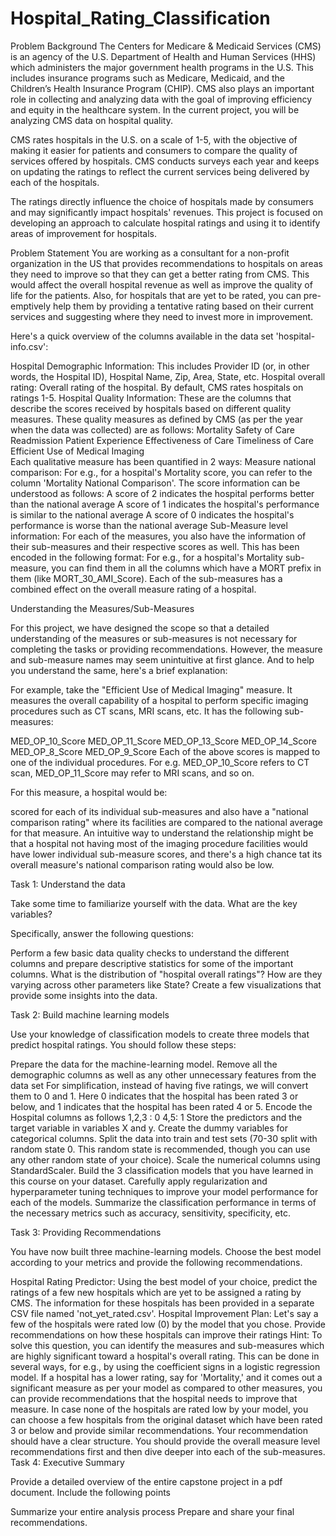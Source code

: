 # Hospital_Rating_Classification
Problem Background
The Centers for Medicare & Medicaid Services (CMS) is an agency of the U.S. Department of Health and Human Services (HHS) which administers the major government health programs in the U.S. This includes insurance programs such as Medicare, Medicaid, and the Children’s Health Insurance Program (CHIP). CMS also plays an important role in collecting and analyzing data with the goal of improving efficiency and equity in the healthcare system. In the current project, you will be analyzing CMS data on hospital quality.  

 

CMS rates hospitals in the U.S. on a scale of 1-5, with the objective of making it easier for patients and consumers to compare the quality of services offered by hospitals. CMS conducts surveys each year and keeps on updating the ratings to reflect the current services being delivered by each of the hospitals.

 

The ratings directly influence the choice of hospitals made by consumers and may significantly impact hospitals' revenues. This project is focused on developing an approach to calculate hospital ratings and using it to identify areas of improvement for hospitals.

Problem Statement
You are working as a consultant for a non-profit organization in the US that provides recommendations to hospitals on areas they need to improve so that they can get a better rating from CMS. This would affect the overall hospital revenue as well as improve the quality of life for the patients. Also, for hospitals that are yet to be rated, you can pre-emptively help them by providing a tentative rating based on their current services and suggesting where they need to invest more in improvement.

 Here's a quick overview of the columns available in the data set 'hospital-info.csv':

Hospital Demographic Information: This includes Provider ID (or, in other words, the Hospital ID), Hospital Name, Zip, Area, State, etc.
Hospital overall rating: Overall rating of the hospital. By default, CMS rates hospitals on ratings 1-5.
Hospital Quality Information: These are the columns that describe the scores received by hospitals based on different quality measures. These quality measures as defined by CMS (as per the year when the data was collected) are as follows:
Mortality
Safety of Care
Readmission
Patient Experience
Effectiveness of Care
Timeliness of Care
Efficient Use of Medical Imaging                                                         
Each qualitative measure has been quantified in 2 ways:
Measure national comparison: For e.g., for a hospital's Mortality score, you can refer to the column 'Mortality National Comparison'. The score information can be understood as follows:
A score of 2 indicates the hospital performs better than the national average
A score of 1 indicates the hospital's performance is similar to the national average
A score of 0 indicates the hospital's performance is worse than the national average
Sub-Measure level information: For each of the measures, you also have the information of their sub-measures and their respective scores as well. This has been encoded in the following format: For e.g., for a hospital's Mortality sub-measure, you can find them in all the columns which have a MORT prefix in them (like MORT_30_AMI_Score). Each of the sub-measures has a  combined effect on the overall measure rating of a hospital.
 

Understanding the Measures/Sub-Measures

For this project, we have designed the scope so that a detailed understanding of the measures or sub-measures is not necessary for completing the tasks or providing recommendations. However, the measure and sub-measure names may seem unintuitive at first glance. And to help you understand the same, here's a brief explanation:

For example, take the "Efficient Use of Medical Imaging" measure. It measures the overall capability of a hospital to perform specific imaging procedures such as CT scans, MRI scans, etc. It has the following sub-measures:

MED_OP_10_Score
MED_OP_11_Score
MED_OP_13_Score
MED_OP_14_Score
MED_OP_8_Score
MED_OP_9_Score
Each of the above scores is mapped to one of the individual procedures. For e.g. MED_OP_10_Score refers to CT scan, MED_OP_11_Score may refer to MRI scans, and so on.

For this measure, a hospital would be:

scored for each of its individual sub-measures
and also have a "national comparison rating"  where its facilities are compared to the national average for that measure.
An intuitive way to understand the relationship might be that a hospital not having most of the imaging procedure facilities would have lower individual sub-measure scores, and there's a high chance tat its overall measure's national comparison rating would also be low.

 

Task 1: Understand the data

 

Take some time to familiarize yourself with the data. What are the key variables?

Specifically, answer the following questions:

Perform a few basic data quality checks to understand the different columns and prepare descriptive statistics for some of the important columns.
What is the distribution of "hospital overall ratings"? How are they varying across other parameters like State? Create a few visualizations that provide some insights into the data.
 

Task 2: Build machine learning models

 

Use your knowledge of classification models to create three models that predict hospital ratings. You should follow these steps:

Prepare the data for the machine-learning model. 
Remove all the demographic columns as well as any other unnecessary features from the data set
For simplification, instead of having five ratings, we will convert them to 0 and 1. Here 0 indicates that the hospital has been rated 3 or below, and 1 indicates that the hospital has been rated 4 or 5.  Encode the Hospital columns as follows
1,2,3 : 0
4,5: 1
Store the predictors and the target variable in variables X and y.
Create the dummy variables for categorical columns.
Split the data into train and test sets (70-30 split with random state 0. This random state is recommended, though you can use any other random state of your choice).
Scale the numerical columns using StandardScaler.
Build the 3 classification models that you have learned in this course on your dataset. Carefully apply regularization and hyperparameter tuning techniques to improve your model performance for each of the models.
 Summarize the classification performance in terms of the necessary metrics such as accuracy, sensitivity, specificity, etc.
 

Task 3: Providing Recommendations

 

You have now built three machine-learning models. Choose the best model according to your metrics and provide the following recommendations.

Hospital Rating Predictor: Using the best model of your choice, predict the ratings of a few new hospitals which are yet to be assigned a rating by CMS. The information for these hospitals has been provided in a separate CSV file named 'not_yet_rated.csv'.
Hospital Improvement Plan: Let's say a few of the hospitals were rated low (0) by the model that you chose. Provide recommendations on how these hospitals can improve their ratings
Hint: To solve this question, you can identify the measures and sub-measures which are highly significant toward a hospital's overall rating. This can be done in several ways, for e.g., by using the coefficient signs in a logistic regression model. If a hospital has a lower rating, say for 'Mortality,' and it comes out a significant measure as per your model as compared to other measures, you can provide recommendations that the hospital needs to improve that measure.
In case none of the hospitals are rated low by your model, you can choose a few hospitals from the original dataset which have been rated 3 or below and provide similar recommendations.
Your recommendation should have a clear structure. You should provide the overall measure level recommendations first and then dive deeper into each of the sub-measures.
Task 4: Executive Summary

 

Provide a detailed overview of the entire capstone project in a pdf document. Include the following points

Summarize your entire analysis process
Prepare and share your final recommendations.
